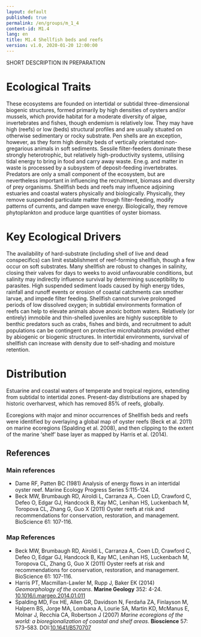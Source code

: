 ```yaml
---
layout: default
published: true
permalink: /en/groups/m_1_4
content-id: M1.4
lang: en
title: M1.4 Shellfish beds and reefs
version: v1.0, 2020-01-20 12:00:00
---
```


SHORT DESCRIPTION IN PREPARATION

# Ecological Traits
 

These ecosystems are founded on intertidal or subtidal three-dimensional biogenic structures, formed primarily by high densities of oysters and/or mussels, which provide habitat for a moderate diversity of algae, invertebrates and fishes, though endemism is relatively low. They may have high (reefs) or low (beds) structural profiles and are usually situated on otherwise sedimentary or rocky substrate. Pen shells are an exception, however, as they form high density beds of vertically orientated non-gregarious animals in soft sediments. Sessile filter-feeders dominate these strongly heterotrophic, but relatively high-productivity systems, utilising tidal energy to bring in food and carry away waste. Ene.g. and matter in waste is processed by a subsystem of deposit-feeding invertebrates. Predators are only a small component of the ecosystem, but are nevertheless important in influencing the recruitment, biomass and diversity of prey organisms. Shellfish beds and reefs may influence adjoining estuaries and coastal waters physically and biologically. Physically, they remove suspended particulate matter through filter-feeding, modify patterns of currents, and dampen wave energy. Biologically, they remove phytoplankton and produce large quantities of oyster biomass.

 
# Key Ecological Drivers
 

 The availability of hard-substrate (including shell of live and dead conspecifics) can limit establishment of reef-forming shellfish, though a few occur on soft substrates. Many shellfish are robust to changes in salinity, closing their valves for days to weeks to avoid unfavourable conditions, but salinity may indirectly influence survival by determining susceptibility to parasites. High suspended sediment loads caused by high energy tides, rainfall and runoff events or erosion of coastal catchments can smother larvae, and impede filter feeding. Shellfish cannot survive prolonged periods of low dissolved oxygen; in subtidal environments formation of reefs can help to elevate animals above anoxic bottom waters. Relatively (or entirely) immobile and thin-shelled juveniles are highly susceptible to benthic predators such as crabs, fishes and birds, and recruitment to adult populations can be contingent on protective microhabitats provided either by abiogenic or biogenic structures. In intertidal environments, survival of shellfish can increase with density due to self-shading and moisture retention.

 
# Distribution
 

Estuarine and coastal waters of temperate and tropical regions, extending from subtidal to intertidal zones. Present-day distributions are shaped by historic overharvest, which has removed 85% of reefs, globally.


Ecoregions with major and minor occurrences of Shellfish beds and reefs were identified by overlaying a global map of oyster reefs (Beck et al. 2011) on marine ecoregions (Spalding et al. 2008), and then clipping to the extent of the marine ‘shelf’ base layer as mapped by Harris et al. (2014). 

## References

### Main references
* Dame RF, Patten BC (1981) Analysis of energy flows in an intertidal oyster reef. Marine Ecology Progress Series 5:115-124.
* Beck MW, Brumbaugh RD, Airoldi L, Carranza A,. Coen LD, Crawford C, Defeo O, Edgar GJ, Handcock B, Kay MC, Lenihan HS, Luckenbach M, Toropova CL, Zhang G, Guo X (2011) Oyster reefs at risk and recommendations for conservation, restoration, and management. BioScience 61: 107-116.

### Map References
* Beck MW, Brumbaugh RD, Airoldi L, Carranza A,. Coen LD, Crawford C, Defeo O, Edgar GJ, Handcock B, Kay MC, Lenihan HS, Luckenbach M, Toropova CL, Zhang G, Guo X (2011) Oyster reefs at risk and recommendations for conservation, restoration, and management. BioScience 61: 107-116.
* Harris PT, Macmillan-Lawler M, Rupp J, Baker EK (2014) *Geomorphology of the oceans*. **Marine Geology** 352: 4-24. [10.1016/j.margeo.2014.01.011](https://doi.org/10.1016/j.margeo.2014.01.011)
* Spalding MD, Fox HE, Allen GR, Davidson N, Ferdaña ZA, Finlayson M, Halpern BS, Jorge MA, Lombana A, Lourie SA, Martin KD, McManus E, Molnar J, Recchia CA, Robertson J (2007) *Marine ecoregions of the world: a bioregionalization of coastal and shelf areas*. **Bioscience** 57: 573–583. DOI:[10.1641/B570707](https://doi.org/10.1641/B570707)
 
